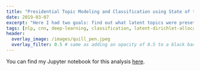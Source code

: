 ```yaml
---
title: "Presidential Topic Modeling and Classification using State of the Union Addresses"
date: 2019-03-07
excerpt: "Here I had two goals: find out what latent topics were preset in all of the State Of the Union addresses since 1790 and predict which President said which sentence. Preprocessing is a crucial ingredient for natural language processings tasks and here I use part of speech tagging for tokenization/lemmatization."
tags: [nlp, cnn, deep-learning, classification, latent-dirichlet-allocation, word-embeddings]
header:
  overlay_image: /images/quill_pen.jpeg
  overlay_filter: 0.5 # same as adding an opacity of 0.5 to a black background
---
```


You can find my Jupyter notebook for this analysis [here](https://www.kaggle.com/mjmurphy28/presidential-topic-modeling).